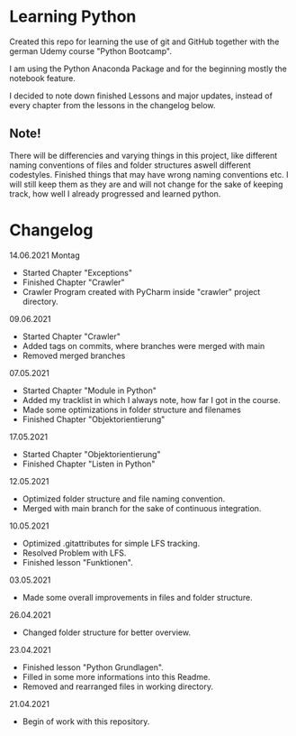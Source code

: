 # Learning Python
Created this repo for learning the use of git and GitHub together with the german Udemy course "Python Bootcamp".

I am using the Python Anaconda Package and for the beginning mostly the notebook feature.

I decided to note down finished Lessons and major updates, instead of every chapter from the lessons in the changelog below.

## Note!
There will be differencies and varying things in this project, like different naming conventions of files and folder structures aswell different codestyles.
Finished things that may have wrong naming conventions etc. I will still keep them as they are and will not change for the sake of keeping track, how well I already progressed and learned python.

# Changelog
14.06.2021 Montag
- Started Chapter "Exceptions"
- Finished Chapter "Crawler"
- Crawler Program created with PyCharm inside "crawler" project directory.

09.06.2021
- Started Chapter "Crawler"
- Added tags on commits, where branches were merged with main
- Removed merged branches

07.05.2021
- Started Chapter "Module in Python"
- Added my tracklist in which I always note, how far I got in the course.
- Made some optimizations in folder structure and filenames
- Finished Chapter "Objektorientierung"

17.05.2021
- Started Chapter "Objektorientierung"
- Finished Chapter "Listen in Python"

12.05.2021
- Optimized folder structure and file naming convention.
- Merged with main branch for the sake of continuous integration.

10.05.2021
- Optimized .gitattributes for simple LFS tracking.
- Resolved Problem with LFS.
- Finished lesson "Funktionen".

03.05.2021
- Made some overall improvements in files and folder structure.

26.04.2021
- Changed folder structure for better overview.

23.04.2021
- Finished lesson "Python Grundlagen".
- Filled in some more informations into this Readme.
- Removed and rearranged files in working directory.

21.04.2021
- Begin of work with this repository.
